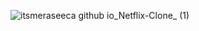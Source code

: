 ![itsmeraseeca github io_Netflix-Clone_ (1)](https://github.com/user-attachments/assets/038a766b-944c-48b4-80d7-a2bf83d1d2b7)
